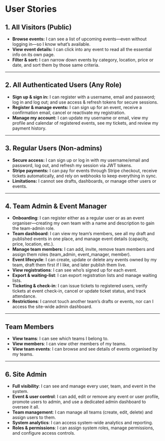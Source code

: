 # User Stories

## 1. All Visitors (Public)

- **Browse events:** I can see a list of upcoming events—even without logging in—so I know what’s available.
- **View event details:** I can click into any event to read all the essential info on its own page.
- **Filter & sort:** I can narrow down events by category, location, price or date, and sort them by those same criteria.

---

## 2. All Authenticated Users (Any Role)

- **Sign up & sign in:** I can register with a username, email and password; log in and log out; and use access & refresh tokens for secure sessions.
- **Register & manage events:** I can sign up for an event, receive a confirmation email, cancel or reactivate my registration.
- **Manage my account:** I can update my username or email, view my profile and calendar of registered events, see my tickets, and review my payment history.

---

## 3. Regular Users (Non-admins)

- **Secure access:** I can sign up or log in with my username/email and password, log out, and refresh my session via JWT tokens.
- **Stripe payments:** I can pay for events through Stripe checkout, receive tickets automatically, and rely on webhooks to keep everything in sync.
- **Limitations:** I cannot see drafts, dashboards, or manage other users or events.

---

## 4. Team Admin & Event Manager

- **Onboarding**: I can register either as a regular user or as an event organiser—creating my own team with a name and description to gain the team-admin role.
- **Team dashboard**: I can view my team’s members, see all my draft and published events in one place, and manage event details (capacity, price, location, etc.).
- **Manage team members**: I can add, invite, remove team members and assign them roles (team_admin, event_manager, member).
- **Event lifecycle**: I can create, update or delete any events owned by my team, draft them first if I like, and later publish them live.
- **View registrations**: I can see who’s signed up for each event.
- **Export & waiting-list**: I can export registration lists and manage waiting lists.
- **Ticketing & check-in**: I can issue tickets to registered users, verify tickets at event check-in, cancel or update ticket status, and track attendance.
- **Restrictions**: I cannot touch another team’s drafts or events, nor can I access the site-wide admin dashboard.

---

## Team Members

- **View teams**: I can see which teams I belong to.
- **View members**: I can view other members of my teams.
- **View team events**: I can browse and see details of events organised by my teams.

---

## 6. Site Admin

- **Full visibility**: I can see and manage every user, team, and event in the system.
- **Event & user control**: I can add, edit or remove any event or user profile, promote users to admin, and use a dedicated admin dashboard to oversee it all.
- **Team management**: I can manage all teams (create, edit, delete) and assign users to them.
- **System analytics**: I can access system-wide analytics and reporting.
- **Roles & permissions**: I can assign system roles, manage permissions, and configure access controls.
